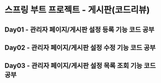 # 스프링 부트 프로젝트 - 게시판(코드리뷰)
## Day01 - 관리자 페이지/게시판 설정 등록 기능 코드 공부
## Day02 - 관리자 페이지/게시판 설정 수정 기능 코드 공부
## Day03 - 관리자 페이지/게시판 설정 목록 조회 기능 코드 공부